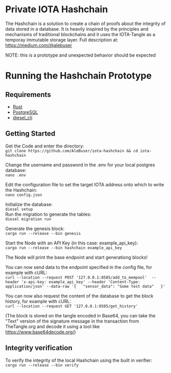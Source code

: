 # Private IOTA Hashchain
The Hashchain is a solution to create a chain of proofs about the integrity of data stored in a database. It is heavily inspired by the principles and mechanisms of traditional blockchains and it uses the IOTA-Tangle as a temporay immutable storage layer.
Full description at: https://medium.com/@alebuser  

NOTE: this is a prototype and unexpected behavior should be expected


# Running the Hashchain Prototype 

## Requirements
* [Rust](https://www.rust-lang.org/tools/install)
* [PostgreSQL](https://www.postgresql.org/download/linux/ubuntu/)
* [diesel_cli](https://crates.io/crates/diesel_cli)

## Getting Started
Get the Code and enter the directory:  
`git clone https://github.com/AleBuser/iota-hashchain && cd iota-hashchain`  

Change the username and password in the .env for your local postgres database:  
`nano .env`  

Edit the configuration file to set the target IOTA address onto which to write the Hashchain:  
`nano config.json`  
 
Initialize the database:  
`diesel setup`    
Run the migration to generate the tables:  
`diesel migration run`  

Generate the genesis block:  
`cargo run --release --bin genesis`

Start the Node with an API Key (in this case: example_api_key):  
`cargo run --release --bin hashchain example_api_key`    

The Node will print the base endpoint and start generationg blocks!  

You can now send data to the endpoint specified in the config file, for example with cURL:  
`curl --location --request POST '127.0.0.1:8585/add_to_mempool' 
--header 'x-api-key: example_api_key'
--header 'Content-Type: application/json'
--data-raw '{  
    "sensor_data": "Some test data"  
}'`  

You can now also request the content of the database to get the block history, for example with cURL:  
`curl --location --request GET '127.0.0.1:8585/get_history'`
  
(The block is stored on the tangle encoded in Base64, you can take the "Text" version of the signature message in the transaction from TheTangle.org and decode it using a tool like https://www.base64decode.org/)
 
## Integrity verification
To verify the integrity of the local Hashchain using the built in verifier:  
`cargo run --release --bin verify`
